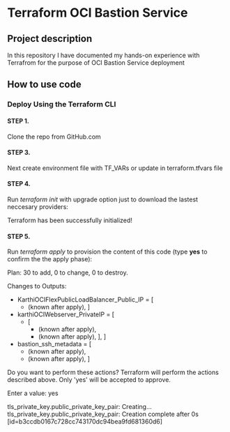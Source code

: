 # Terraform OCI  Bastion Service

## Project description

In this repository I have documented my hands-on experience with Terrafrom for the purpose of OCI Bastion Service deployment


## How to use code 

### Deploy Using the Terraform CLI

#### STEP 1.

Clone the repo from GitHub.com 
#### STEP 3. 
Next create environment file with TF_VARs or update in terraform.tfvars file 


#### STEP 4.
Run *terraform init* with upgrade option just to download the lastest neccesary providers:


Terraform has been successfully initialized!


#### STEP 5.
Run *terraform apply* to provision the content of this code (type **yes** to confirm the the apply phase):

Plan: 30 to add, 0 to change, 0 to destroy.

Changes to Outputs:
  + KarthiOCIFlexPublicLoadBalancer_Public_IP = [
      + (known after apply),
    ]
  + karthiOCIWebserver_PrivateIP              = [
      + [
          + (known after apply),
          + (known after apply),
        ],
    ]
  + bastion_ssh_metadata                         = [
      + (known after apply),
      + (known after apply),
    ]

Do you want to perform these actions?
  Terraform will perform the actions described above.
  Only 'yes' will be accepted to approve.

  Enter a value: yes

tls_private_key.public_private_key_pair: Creating...
tls_private_key.public_private_key_pair: Creation complete after 0s [id=b3ccdb0167c728cc743170dc94bea9fd681360d6]

